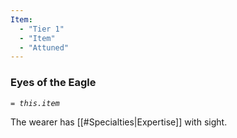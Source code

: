 ```yaml
---
Item:
  - "Tier 1"
  - "Item"
  - "Attuned"
---
```

### Eyes of the Eagle
_`= this.item`_ 

The wearer has [[#Specialties|Expertise]] with sight.